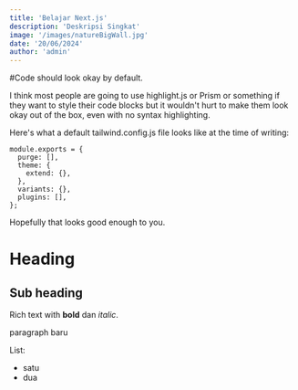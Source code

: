 ```yaml
---
title: 'Belajar Next.js'
description: 'Deskripsi Singkat'
image: '/images/natureBigWall.jpg'
date: '20/06/2024'
author: 'admin'
---
```


#Code should look okay by default.

I think most people are going to use highlight.js or Prism or something if they want to style their code blocks but it wouldn't hurt to make them look okay out of the box, even with no syntax highlighting.

Here's what a default tailwind.config.js file looks like at the time of writing:

```tsx
module.exports = {
  purge: [],
  theme: {
    extend: {},
  },
  variants: {},
  plugins: [],
};
```

Hopefully that looks good enough to you.

# Heading

## Sub heading

Rich text with **bold** dan _italic_.

paragraph baru

List:

- satu
- dua
